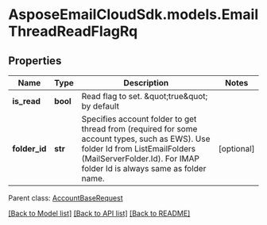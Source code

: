 # AsposeEmailCloudSdk.models.EmailThreadReadFlagRq
## Properties
Name | Type | Description | Notes
------------ | ------------- | ------------- | -------------
**is_read** | **bool** | Read flag to set. \&quot;true\&quot; by default              | 
**folder_id** | **str** | Specifies account folder to get thread from (required for some account types, such as EWS). Use folder Id from ListEmailFolders (MailServerFolder.Id). For IMAP folder Id is always same as folder name.              | [optional] 

 Parent class: [AccountBaseRequest](AccountBaseRequest.md)

[[Back to Model list]](README.md#documentation-for-models) [[Back to API list]](README.md#documentation-for-api-endpoints) [[Back to README]](README.md)


